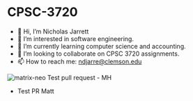 # CPSC-3720
- 👋 Hi, I’m Nicholas Jarrett
- 👀 I’m interested in software engineering.
- 🌱 I’m currently learning computer science and accounting.
- 💞️ I’m looking to collaborate on CPSC 3720 assignments.
- 📫 How to reach me: ndjarre@clemson.edu

![matrix-neo](https://user-images.githubusercontent.com/37886362/189368724-f7d66135-1b07-4330-b6ff-a9a7c04c481c.gif)
Test pull request - MH

- Test PR Matt
